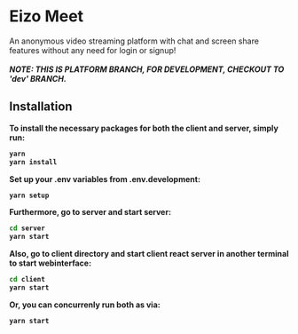 # Eizo Meet

An anonymous video streaming platform with chat and screen share features without any need for login or signup!
<br><br>
<b>*NOTE: THIS IS PLATFORM BRANCH, FOR DEVELOPMENT, CHECKOUT TO 'dev' BRANCH.*<b>

## Installation

To install the necessary packages for both the client and server, simply run:

```sh
yarn
yarn install
```

Set up your .env variables from .env.development:

```sh
yarn setup
```

Furthermore, go to server and start server:

```sh
cd server
yarn start

```
Also, go to client directory and start client react server in another terminal to start webinterface:

```sh
cd client
yarn start

```

Or, you can concurrenly run both as via:

```sh
yarn start
```